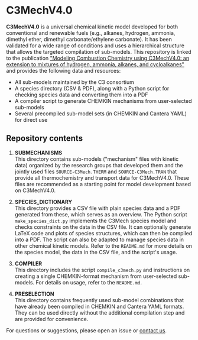 # C3MechV4.0

**C3MechV4.0** is a universal chemical kinetic model developed for both conventional and renewable fuels (e.g., alkanes, hydrogen, ammonia, dimethyl ether, dimethyl carbonate/ethylene carbonate). It has been validated for a wide range of conditions and uses a hierarchical structure that allows the targeted compilation of sub-models. This repository is linked to the publication ["Modeling Combustion Chemistry using C3MechV4.0: an extension to mixtures of hydrogen, ammonia, alkanes, and cycloalkanes"]() and provides the following data and resources:

- All sub-models maintained by the C3 consortium  
- A species directory (CSV & PDF), along with a Python script for checking species data and converting them into a PDF  
- A compiler script to generate CHEMKIN mechanisms from user-selected sub-models  
- Several precompiled sub-model sets (in CHEMKIN and Cantera YAML) for direct use  

## Repository contents

1. **SUBMECHANISMS**  
This directory contains sub-models ("mechanism" files with kinetic data) organized by the research groups that developed them and the jointly used files `SOURCE-C3Mech.THERM` and `SOURCE-C3Mech.TRAN` that provide all thermochemistry and transport data for C3MechV4.0. These files are recommended as a starting point for model development based on C3MechV4.0.

2. **SPECIES_DICTIONARY**  
This directory provides a CSV file with plain species data and a PDF generated from these, which serves as an overview. The Python script `make_species_dict.py` implements the C3Mech species model and checks constraints on the data in the CSV file. It can optionally generate LaTeX code and plots of species structures, which can then be compiled into a PDF. The script can also be adapted to manage species data in other chemical kinetic models. Refer to the `README.md` for more details on the species model, the data in the CSV file, and the script's usage. 

3. **COMPILER**  
This directory includes the script `compile_c3mech.py` and instructions on creating a single CHEMKIN-format mechanism from user-selected sub-models. For details on usage, refer to the `README.md`.

4. **PRESELECTION**  
This directory contains frequently used sub-model combinations that have already been compiled in CHEMKIN and Cantera YAML formats. They can be used directly without the additional compilation step and are provided for convenience.

For questions or suggestions, please open an issue or [contact us](mailto:r.langer@itv.rwth-aachen.de).
